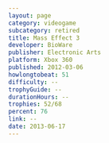 ```yaml
---
layout: page
category: videogame
subcategory: retired
title: Mass Effect 3
developer: BioWare
publisher: Electronic Arts
platform: Xbox 360
published: 2012-03-06
howlongtobeat: 51
difficulty: --
trophyGuide: --
durationHours: --
trophies: 52/68
percent: 76
link: --
date: 2013-06-17
---
```


